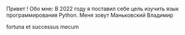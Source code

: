 Привет !
Обо мне: В 2022 году я поставил себе цель изучить язык программирования Python. 
Меня зовут Маньковский Владимир

fortuna et successus mecum

